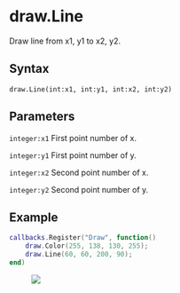 # draw.Line
Draw line from x1, y1 to x2, y2.

## Syntax
```
draw.Line(int:x1, int:y1, int:x2, int:y2)
```

## Parameters
```integer:x1``` First point number of x.

```integer:y1``` First point number of y.

```integer:x2``` Second point number of x.

```integer:y2``` Second point number of y.

## Example
```lua
callbacks.Register("Draw", function()
	draw.Color(255, 138, 130, 255);
	draw.Line(60, 60, 200, 90);
end)
```

<figure>
  <img src="/kb/lua/docs/library/draw/line.png"/>
</figure>